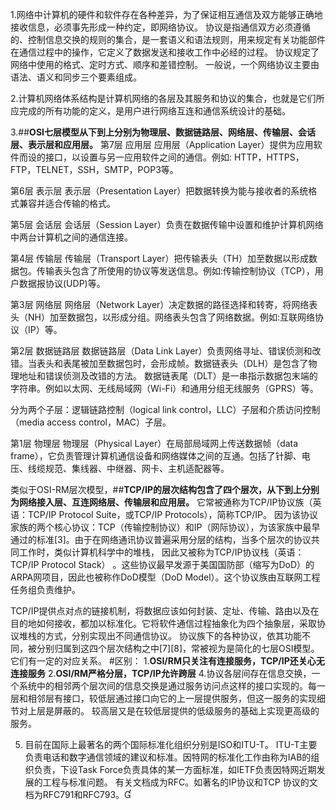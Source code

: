 1.网络中计算机的硬件和软件存在各种差异，为了保证相互通信及双方能够正确地接收信息，必须事先形成一种约定，即网络协议。
协议是指通信双方必须遵循的、控制信息交换的规则的集合，是一套语义和语法规则，用来规定有关功能部件在通信过程中的操作，它定义了数据发送和接收工作中必经的过程。
协议规定了网络中使用的格式、定时方式、顺序和差错控制。
一般说，一个网络协议主要由语法、语义和同步三个要素组成。

2.计算机网络体系结构是计算机网络的各层及其服务和协议的集合，也就是它们所应完成的所有功能的定义，是用户进行网络互连和通信系统设计的基础。

3.##**OSI七层模型从下到上分别为物理层、数据链路层、网络层、传输层、会话层、表示层和应用层。**
第7层 应用层
应用层（Application Layer）提供为应用软件而设的接口，以设置与另一应用软件之间的通信。例如: HTTP，HTTPS，FTP，TELNET，SSH，SMTP，POP3等。

第6层 表示层
表示层（Presentation Layer）把数据转换为能与接收者的系统格式兼容并适合传输的格式。

第5层 会话层
会话层（Session Layer）负责在数据传输中设置和维护计算机网络中两台计算机之间的通信连接。

第4层 传输层
传输层（Transport Layer）把传输表头（TH）加至数据以形成数据包。传输表头包含了所使用的协议等发送信息。例如:传输控制协议（TCP），用户数据报协议(UDP)等。

第3层 网络层
网络层（Network Layer）决定数据的路径选择和转寄，将网络表头（NH）加至数据包，以形成分组。网络表头包含了网络数据。例如:互联网络协议（IP）等。

第2层 数据链路层
数据链路层（Data Link Layer）负责网络寻址、错误侦测和改错。当表头和表尾被加至数据包时，会形成帧。数据链表头（DLH）是包含了物理地址和错误侦测及改错的方法。
数据链表尾（DLT）是一串指示数据包末端的字符串。例如以太网、无线局域网（Wi-Fi）和通用分组无线服务（GPRS）等。

分为两个子层：逻辑链路控制（logical link control，LLC）子层和介质访问控制（media access control，MAC）子层。

第1层 物理层
物理层（Physical Layer）在局部局域网上传送数据帧（data frame），它负责管理计算机通信设备和网络媒体之间的互通。包括了针脚、电压、线缆规范、集线器、中继器、网卡、主机适配器等。

类似于OSI-RM层次模型，##**TCP/IP的层次结构包含了四个层次，从下到上分别为网络接入层、互连网络层、传输层和应用层。**
它常被通称为TCP/IP协议族（英语：TCP/IP Protocol Suite，或TCP/IP Protocols），简称TCP/IP。
因为该协议家族的两个核心协议：TCP（传输控制协议）和IP（网际协议），为该家族中最早通过的标准[3]。由于在网络通讯协议普遍采用分层的结构，当多个层次的协议共同工作时，类似计算机科学中的堆栈，
因此又被称为TCP/IP协议栈（英语：TCP/IP Protocol Stack） 。这些协议最早发源于美国国防部（缩写为DoD）的ARPA网项目，因此也被称作DoD模型（DoD Model）。这个协议族由互联网工程任务组负责维护。

TCP/IP提供点对点的链接机制，将数据应该如何封装、定址、传输、路由以及在目的地如何接收，都加以标准化。它将软件通信过程抽象化为四个抽象层，采取协议堆栈的方式，分别实现出不同通信协议。
协议族下的各种协议，依其功能不同，被分别归属到这四个层次结构之中[7][8]，常被视为是简化的七层OSI模型。
它们有一定的对应关系。
#区别：
    1.**OSI/RM只关注有连接服务，TCP/IP还关心无连接服务**
    2.**OSI/RM严格分层，TCP/IP允许跨层**
 4.协议各层间存在信息交换，一个系统中的相邻两个层次间的信息交换是通过服务访问点这样的接口实现的。每一层和相邻层有接口，较低层通过接口向它的上一层提供服务，但这一服务的实现细节对上层是屏蔽的。
 较高层又是在较低层提供的低级服务的基础上实现更高级的服务。

 5. 目前在国际上最著名的两个国际标准化组织分别是ISO和ITU-T。
 ITU-T主要负责电话和数字通信领域的建议和标准。因特网的标准化工作由称为IAB的组织负责，下设Task Force负责具体的某一方面标准，如IETF负责因特网近期发展的工程与标准问题。
 有关文档成为RFC。如著名的IP协议和TCP 协议的文档为RFC791和RFC793。
